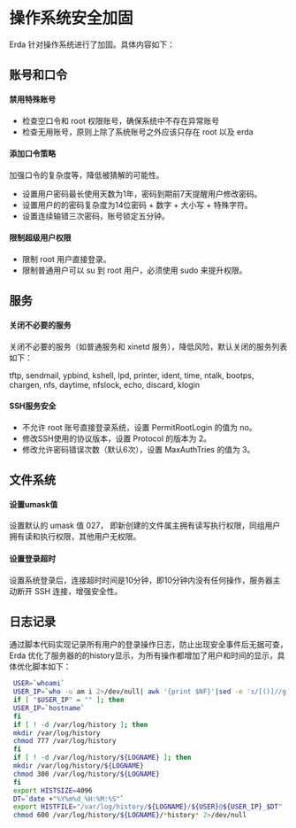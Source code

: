 # 操作系统安全加固

Erda 针对操作系统进行了加固。具体内容如下：

## 账号和口令

#### 禁用特殊账号
* 检查空口令和 root 权限账号，确保系统中不存在异常账号
* 检查无用账号，原则上除了系统账号之外应该只存在 root 以及 erda

#### 添加口令策略
加强口令的复杂度等，降低被猜解的可能性。
* 设置用户密码最长使用天数为1年，密码到期前7天提醒用户修改密码。
* 设置用户的的密码复杂度为14位密码 + 数字 + 大小写 + 特殊字符。
* 设置连续输错三次密码，账号锁定五分钟。

#### 限制超级用户权限

* 限制 root 用户直接登录。
* 限制普通用户可以 su 到 root 用户，必须使用 sudo 来提升权限。

## 服务

#### 关闭不必要的服务

关闭不必要的服务（如普通服务和 xinetd 服务），降低风险，默认关闭的服务列表如下：

tftp, sendmail, ypbind, kshell, lpd, printer, ident, time, ntalk, bootps, chargen, nfs, daytime, nfslock, echo, discard, klogin

#### SSH服务安全
* 不允许 root 账号直接登录系统，设置 PermitRootLogin 的值为 no。
* 修改SSH使用的协议版本，设置 Protocol 的版本为 2。
* 修改允许密码错误次数（默认6次），设置 MaxAuthTries 的值为 3。

## 文件系统
#### 设置umask值
设置默认的 umask 值 027， 即新创建的文件属主拥有读写执行权限，同组用户拥有读和执行权限，其他用户无权限。
#### 设置登录超时
设置系统登录后，连接超时时间是10分钟，即10分钟内没有任何操作，服务器主动断开 SSH 连接，增强安全性。

## 日志记录
通过脚本代码实现记录所有用户的登录操作日志，防止出现安全事件后无据可查，Erda 优化了服务器的的history显示，为所有操作都增加了用户和时间的显示，具体优化脚本如下：
```bash
 USER=`whoami`
 USER_IP=`who -u am i 2>/dev/null| awk '{print $NF}'|sed -e 's/[()]//g'`
 if [ "$USER_IP" = "" ]; then
 USER_IP=`hostname`
 fi
 if [ ! -d /var/log/history ]; then
 mkdir /var/log/history
 chmod 777 /var/log/history
 fi
 if [ ! -d /var/log/history/${LOGNAME} ]; then
 mkdir /var/log/history/${LOGNAME}
 chmod 300 /var/log/history/${LOGNAME}
 fi
 export HISTSIZE=4096
 DT=`date +"%Y%m%d_%H:%M:%S"`
 export HISTFILE="/var/log/history/${LOGNAME}/${USER}@${USER_IP}_$DT"
 chmod 600 /var/log/history/${LOGNAME}/*history* 2>/dev/null
```




